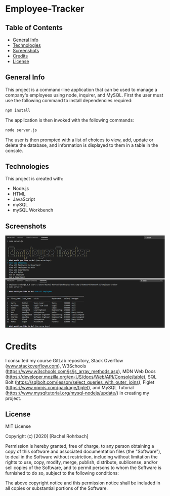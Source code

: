 # Employee-Tracker

## Table of Contents
* [General Info](#general-info)
* [Technologies](#technologies)
* [Screenshots](#screenshots)
* [Credits](#credits)
* [License](#license)

## General Info
This project is a command-line application that can be used to manage a company's employees using node, inquirer, and MySQL. 
First the user must use the following command to install dependencies required:
```sh
npm install
```
The application is then invoked with the following commands:
```sh
node server.js
```
The user is then prompted with a list of choices to view, add, update or delete the database, and information is displayed to them in a table in the console. 


## Technologies
This project is created with: 
* Node.js 
* HTML
* JavaScript
* mySQL
* mySQL Workbench

## Screenshots 
![app home screenshot](assets/menu_screenshot.png)
![table screenshot](assets/table_screenshot.png)


# Credits
I consulted my course GitLab repository, Stack Overflow (www.stackoverflow.com), W3Schools (https://www.w3schools.com/js/js_array_methods.asp), MDN Web Docs (https://developer.mozilla.org/en-US/docs/Web/API/Console/table), SQL Bolt (https://sqlbolt.com/lesson/select_queries_with_outer_joins), Figlet (https://www.npmjs.com/package/figlet), and MySQL Tutorial (https://www.mysqltutorial.org/mysql-nodejs/update/) in creating my project. 

## License
MIT License

Copyright (c) [2020] [Rachel Rohrbach]

Permission is hereby granted, free of charge, to any person obtaining a copy
of this software and associated documentation files (the "Software"), to deal
in the Software without restriction, including without limitation the rights
to use, copy, modify, merge, publish, distribute, sublicense, and/or sell
copies of the Software, and to permit persons to whom the Software is
furnished to do so, subject to the following conditions:

The above copyright notice and this permission notice shall be included in all
copies or substantial portions of the Software.